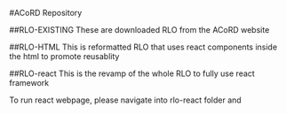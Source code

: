 #ACoRD Repository

##RLO-EXISTING
These are downloaded RLO from the ACoRD website

##RLO-HTML
This is reformatted RLO that uses react components inside the html to promote reusablity

##RLO-react
This is the revamp of the whole RLO to fully use react framework

To run react webpage, please navigate into rlo-react folder and 
